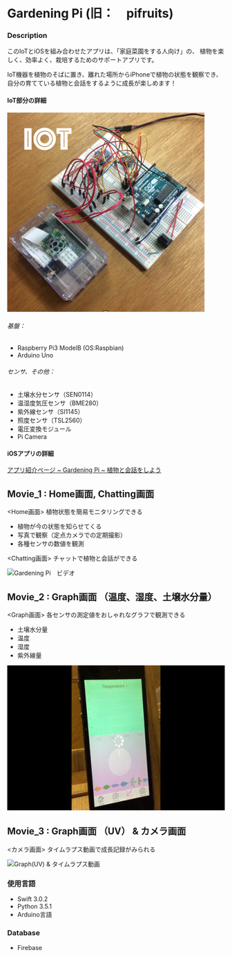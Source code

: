 # Gardening Pi (旧：　pifruits)
### Description
このIoTとiOSを組み合わせたアプリは、「家庭菜園をする人向け」の、
植物を楽しく、効率よく、栽培するためのサポートアプリです。

IoT機器を植物のそばに置き、離れた場所からiPhoneで植物の状態を観察でき、自分の育てている植物と会話をするように成長が楽しめます！

#### IoT部分の詳細
![IoT image](https://github.com/yumi050/pifruits/blob/master/iotimage.png/)

###### 基盤：
* Raspberry Pi3 ModelB (OS:Raspbian)
* Arduino Uno

###### センサ、その他：
* 土壌水分センサ（SEN0114）
* 温湿度気圧センサ（BME280）
* 紫外線センサ（SI1145）
* 照度センサ（TSL2560）
* 電圧変換モジュール
* Pi Camera

#### iOSアプリの詳細
[アプリ紹介ページ ~ Gardening Pi ~ 植物と会話をしよう](https://yumi050.github.io/GardeningPi/)

## Movie_1 : Home画面, Chatting画面

<Home画面>
植物状態を簡易モニタリングできる

* 植物が今の状態を知らせてくる
* 写真で観察（定点カメラでの定期撮影）
* 各種センサの数値を観測

<Chatting画面>
チャットで植物と会話ができる

![Gardening Pi　ビデオ](https://github.com/yumi050/pifruits/blob/master/GardeningPi_1.gif)

## Movie_2 : Graph画面 （温度、湿度、土壌水分量）

<Graph画面>
各センサの測定値をおしゃれなグラフで観測できる

* 土壌水分量
* 温度
* 湿度
* 紫外線量

![Graphs(温度、湿度、土壌水分量)](https://github.com/yumi050/pifruits/blob/master/GardeningPi_2.gif)

## Movie_3 : Graph画面 （UV） & カメラ画面

<カメラ画面>
タイムラプス動画で成長記録がみられる

![Graph(UV) & タイムラプス動画](https://github.com/yumi050/pifruits/blob/master/GardeningPi_3.gif)

### 使用言語
* Swift 3.0.2
* Python 3.5.1
* Arduino言語

### Database
* Firebase

